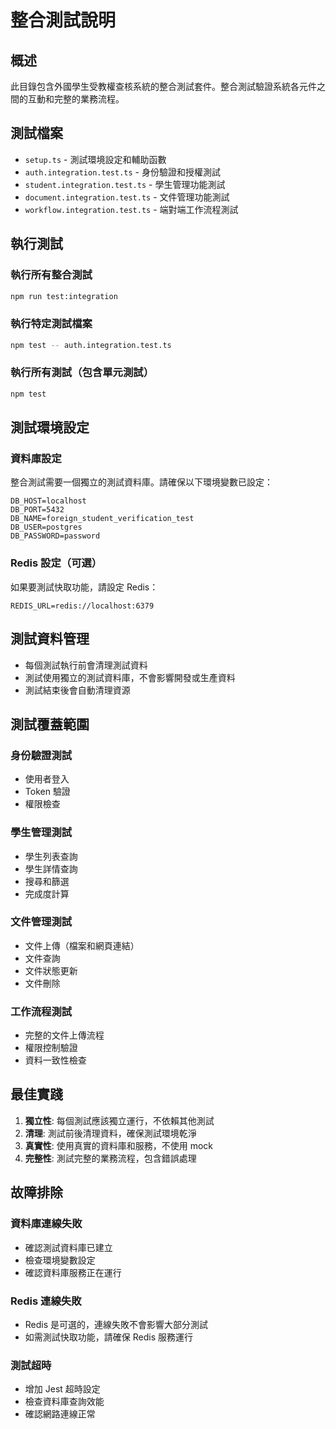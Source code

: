 # 整合測試說明

## 概述

此目錄包含外國學生受教權查核系統的整合測試套件。整合測試驗證系統各元件之間的互動和完整的業務流程。

## 測試檔案

- `setup.ts` - 測試環境設定和輔助函數
- `auth.integration.test.ts` - 身份驗證和授權測試
- `student.integration.test.ts` - 學生管理功能測試
- `document.integration.test.ts` - 文件管理功能測試
- `workflow.integration.test.ts` - 端對端工作流程測試

## 執行測試

### 執行所有整合測試
```bash
npm run test:integration
```

### 執行特定測試檔案
```bash
npm test -- auth.integration.test.ts
```

### 執行所有測試（包含單元測試）
```bash
npm test
```

## 測試環境設定

### 資料庫設定

整合測試需要一個獨立的測試資料庫。請確保以下環境變數已設定：

```env
DB_HOST=localhost
DB_PORT=5432
DB_NAME=foreign_student_verification_test
DB_USER=postgres
DB_PASSWORD=password
```

### Redis 設定（可選）

如果要測試快取功能，請設定 Redis：

```env
REDIS_URL=redis://localhost:6379
```

## 測試資料管理

- 每個測試執行前會清理測試資料
- 測試使用獨立的測試資料庫，不會影響開發或生產資料
- 測試結束後會自動清理資源

## 測試覆蓋範圍

### 身份驗證測試
- 使用者登入
- Token 驗證
- 權限檢查

### 學生管理測試
- 學生列表查詢
- 學生詳情查詢
- 搜尋和篩選
- 完成度計算

### 文件管理測試
- 文件上傳（檔案和網頁連結）
- 文件查詢
- 文件狀態更新
- 文件刪除

### 工作流程測試
- 完整的文件上傳流程
- 權限控制驗證
- 資料一致性檢查

## 最佳實踐

1. **獨立性**: 每個測試應該獨立運行，不依賴其他測試
2. **清理**: 測試前後清理資料，確保測試環境乾淨
3. **真實性**: 使用真實的資料庫和服務，不使用 mock
4. **完整性**: 測試完整的業務流程，包含錯誤處理

## 故障排除

### 資料庫連線失敗
- 確認測試資料庫已建立
- 檢查環境變數設定
- 確認資料庫服務正在運行

### Redis 連線失敗
- Redis 是可選的，連線失敗不會影響大部分測試
- 如需測試快取功能，請確保 Redis 服務運行

### 測試超時
- 增加 Jest 超時設定
- 檢查資料庫查詢效能
- 確認網路連線正常

